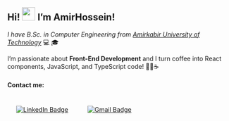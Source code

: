 <h2>Hi! <img src="https://raw.githubusercontent.com/MartinHeinz/MartinHeinz/master/wave.gif" width="30px"> I’m AmirHossein!</h2>

<p><em>I have B.Sc. in Computer Engineering from <a href="https://aut.ac.ir/" target="_blank" rel="noopener noreferrer">Amirkabir University of Technology</a> </em> 💻 🎓</p>
<p>I’m passionate about <strong>Front-End Development</strong> and I turn coffee into React components, JavaScript, and TypeScript code! 🧑‍💻☕</p>

<h4>Contact me:</h4>
<a href="https://www.linkedin.com/in/AmirhosseinSarahang/" style="display:inline-block; padding:20px;">
    <img src="https://img.shields.io/badge/LinkedIn-blue?style=for-the-badge&logo=linkedin&logoColor=white" alt="LinkedIn Badge"/>
</a>
<a href="mailto:amirsarahng@gmail.com" style="display:inline-block; margin-left:20px;">
    <img src="https://img.shields.io/badge/Gmail-red?style=for-the-badge&logo=gmail&logoColor=white" alt="Gmail Badge"/>
</a>
